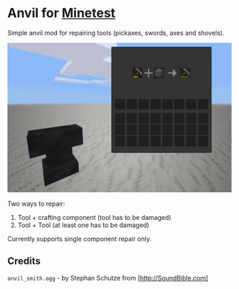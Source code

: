 # Anvil for [Minetest](http://minetest.net/)
Simple anvil mod for repairing tools (pickaxes, swords, axes and shovels).

![](./screenshot.png)

Two ways to repair:
1. Tool + crafting component (tool has to be damaged)
2. Tool + Tool (at least one has to be damaged)

Currently supports single component repair only.

## Credits
`anvil_smith.ogg` - by Stephan Schutze from [http://SoundBible.com]
